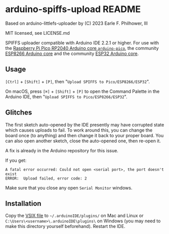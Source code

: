 # arduino-spiffs-upload README


Based on arduino-littlefs-uploader by (C) 2023 Earle F. Philhower, III

MIT licensed, see LICENSE.md

SPIFFS uploader compatible with Arduino IDE 2.2.1 or higher. For use with the [Raspberry Pi Pico RP2040 Arduino core `arduino-pico`](https://github.com/earlephilhower/arduino-pico), the community [ESP8266 Arduino core](https://github.com/esp8266/Arduino) and the community [ESP32 Arduino core](https://github.com/espressif/arduino-esp32).

## Usage

`[Ctrl]` + `[Shift]` + `[P]`, then "`Upload SPIFFS to Pico/ESP8266/ESP32`".

On macOS, press `[⌘]` + `[Shift]` + `[P]` to open the Command Palette in the Arduino IDE, then "`Upload SPIFFS to Pico/ESP8266/ESP32`".

## Glitches

The first sketch auto-opened by the IDE presently may have corrupted state which causes uploads to fail.
To work around this, you can change the board once (to anything) and then change it back to your proper board.
You can also open another sketch, close the auto-opened one, then re-open it.

A fix is already in the Arduino repository for this issue.

If you get:
```
A fatal error occurred: Could not open <serial port>, the port doesn't exist
ERROR:  Upload failed, error code: 2
```
Make sure that you close any open `Serial Monitor` windows.

## Installation

Copy the [VSIX file](https://github.com/espx-cz/arduino-spiffs-upload/releases) to `~/.arduinoIDE/plugins/` on Mac and Linux or `C:\Users\<username>\.arduinoIDE\plugins\` on Windows (you may need to make this directory yourself beforehand). Restart the IDE.
